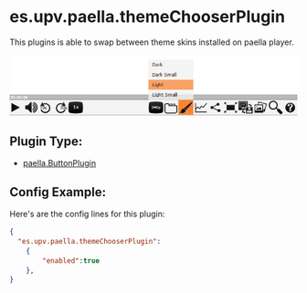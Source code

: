 # es.upv.paella.themeChooserPlugin

This plugins is able to swap between theme skins installed on paella player.

![](images/themeChooserPlugin.jpg)

## Plugin Type:

- [paella.ButtonPlugin](../developer/plugin_types.md)

## Config Example:

Here's are the config  lines for this plugin:

```json
{
  "es.upv.paella.themeChooserPlugin":  
	{
		"enabled":true
	},
}
```
